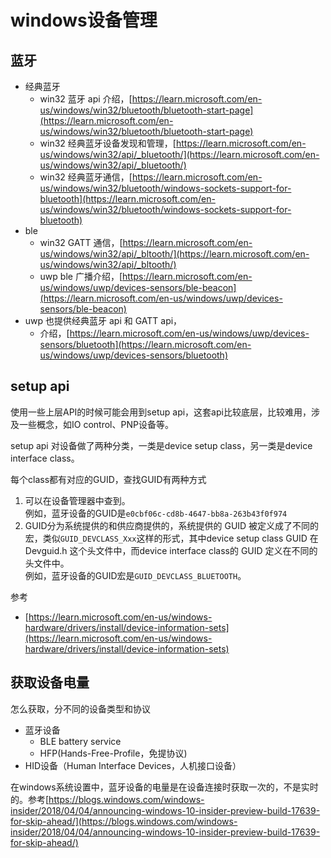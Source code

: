 # windows设备管理


## 蓝牙

- 经典蓝牙
    - win32 蓝牙 api 介绍，[https://learn.microsoft.com/en-us/windows/win32/bluetooth/bluetooth-start-page](https://learn.microsoft.com/en-us/windows/win32/bluetooth/bluetooth-start-page)
    - win32 经典蓝牙设备发现和管理，[https://learn.microsoft.com/en-us/windows/win32/api/_bluetooth/](https://learn.microsoft.com/en-us/windows/win32/api/_bluetooth/)
    - win32 经典蓝牙通信，[https://learn.microsoft.com/en-us/windows/win32/bluetooth/windows-sockets-support-for-bluetooth](https://learn.microsoft.com/en-us/windows/win32/bluetooth/windows-sockets-support-for-bluetooth)
- ble
    - win32 GATT 通信，[https://learn.microsoft.com/en-us/windows/win32/api/_bltooth/](https://learn.microsoft.com/en-us/windows/win32/api/_bltooth/)
    - uwp ble 广播介绍，[https://learn.microsoft.com/en-us/windows/uwp/devices-sensors/ble-beacon](https://learn.microsoft.com/en-us/windows/uwp/devices-sensors/ble-beacon)
- uwp 也提供经典蓝牙 api 和 GATT api，
    - 介绍，[https://learn.microsoft.com/en-us/windows/uwp/devices-sensors/bluetooth](https://learn.microsoft.com/en-us/windows/uwp/devices-sensors/bluetooth)


## setup api

使用一些上层API的时候可能会用到setup api，这套api比较底层，比较难用，涉及一些概念，如IO control、PNP设备等。

setup api 对设备做了两种分类，一类是device setup class，另一类是device interface class。

每个class都有对应的GUID，查找GUID有两种方式

1. 可以在设备管理器中查到。  
例如，蓝牙设备的GUID是`e0cbf06c-cd8b-4647-bb8a-263b43f0f974`
2. GUID分为系统提供的和供应商提供的，系统提供的 GUID 被定义成了不同的宏，类似`GUID_DEVCLASS_Xxx`这样的形式，其中device setup class GUID 在 Devguid.h 这个头文件中，而device interface class的 GUID 定义在不同的头文件中。  
例如，蓝牙设备的GUID宏是`GUID_DEVCLASS_BLUETOOTH`。

参考

- [https://learn.microsoft.com/en-us/windows-hardware/drivers/install/device-information-sets](https://learn.microsoft.com/en-us/windows-hardware/drivers/install/device-information-sets)

## 获取设备电量

怎么获取，分不同的设备类型和协议

- 蓝牙设备
    - BLE battery service
    - HFP(Hands-Free-Profile，免提协议)
- HID设备（Human Interface Devices，人机接口设备）

在windows系统设置中，蓝牙设备的电量是在设备连接时获取一次的，不是实时的。参考[https://blogs.windows.com/windows-insider/2018/04/04/announcing-windows-10-insider-preview-build-17639-for-skip-ahead/](https://blogs.windows.com/windows-insider/2018/04/04/announcing-windows-10-insider-preview-build-17639-for-skip-ahead/)



